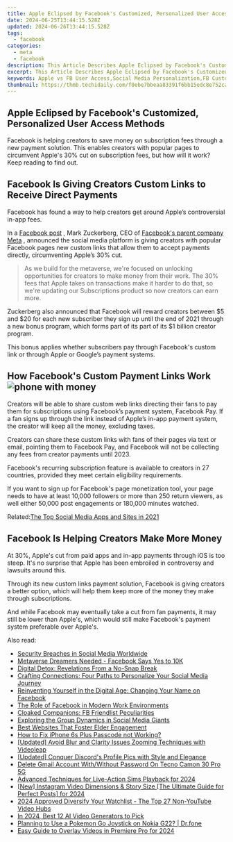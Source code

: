 ```yaml
---
title: Apple Eclipsed by Facebook's Customized, Personalized User Access Methods
date: 2024-06-25T13:44:15.528Z
updated: 2024-06-26T13:44:15.528Z
tags:
  - facebook
categories:
  - meta
  - facebook
description: This Article Describes Apple Eclipsed by Facebook's Customized, Personalized User Access Methods
excerpt: This Article Describes Apple Eclipsed by Facebook's Customized, Personalized User Access Methods
keywords: Apple vs FB User Access,Social Media Personalization,FB Custom User Methods,App Innovation Lagging,Facebook's User Experience,Personalized Social Apps,Eclipsing Tech Giants
thumbnail: https://thmb.techidaily.com/f0ebe7bbeaa83391f6bb15edc8e752caf5cabced73b47f7e6c93255938daeeee.jpg
---
```


## Apple Eclipsed by Facebook's Customized, Personalized User Access Methods

 Facebook is helping creators to save money on subscription fees through a new payment solution. This enables creators with popular pages to circumvent Apple's 30% cut on subscription fees, but how will it work? Keep reading to find out.

## Facebook Is Giving Creators Custom Links to Receive Direct Payments

 Facebook has found a way to help creators get around Apple’s controversial in-app fees.

 In a [Facebook post](https://www.facebook.com/zuck/posts/10114044739955341) , Mark Zuckerberg, CEO of [Facebook's parent company Meta](https://www.makeuseof.com/facebook-announced-meta-its-new-brand/) , announced the social media platform is giving creators with popular Facebook pages new custom links that allow them to accept payments directly, circumventing Apple’s 30% cut.

> As we build for the metaverse, we're focused on unlocking opportunities for creators to make money from their work. The 30% fees that Apple takes on transactions make it harder to do that, so we're updating our Subscriptions product so now creators can earn more.

 Zuckerberg also announced that Facebook will reward creators between $5 and $20 for each new subscriber they sign up until the end of 2021 through a new bonus program, which forms part of its part of its $1 billion creator program.

 This bonus applies whether subscribers pay through Facebook's custom link or through Apple or Google’s payment systems.

## How Facebook's Custom Payment Links Work ![phone with money](https://static1.makeuseofimages.com/wordpress/wp-content/uploads/2021/11/phone-with-money.jpg)

 Creators will be able to share custom web links directing their fans to pay them for subscriptions using Facebook’s payment system, Facebook Pay. If a fan signs up through the link instead of Apple’s in-app payment system, the creator will keep all the money, excluding taxes.

 Creators can share these custom links with fans of their pages via text or email, pointing them to Facebook Pay, and Facebook will not be collecting any fees from creator payments until 2023.

 Facebook's recurring subscription feature is available to creators in 27 countries, provided they meet certain eligibility requirements.

 If you want to sign up for Facebook's page monetization tool, your page needs to have at least 10,000 followers or more than 250 return viewers, as well either 50,000 post engagements or 180,000 minutes watched.

 Related:[The Top Social Media Apps and Sites in 2021](https://www.makeuseof.com/tag/top-social-media-apps-sites/)

## Facebook Is Helping Creators Make More Money

 At 30%, Apple's cut from paid apps and in-app payments through iOS is too steep. It's no surprise that Apple has been embroiled in controversy and lawsuits around this.

 Through its new custom links payment solution, Facebook is giving creators a better option, which will help them keep more of the money they make through subscriptions.

 And while Facebook may eventually take a cut from fan payments, it may still be lower than Apple's, which would still make Facebook's payment system preferable over Apple's.


<ins class="adsbygoogle"
     style="display:block"
     data-ad-format="autorelaxed"
     data-ad-client="ca-pub-7571918770474297"
     data-ad-slot="1223367746"></ins>



<ins class="adsbygoogle"
     style="display:block"
     data-ad-client="ca-pub-7571918770474297"
     data-ad-slot="8358498916"
     data-ad-format="auto"
     data-full-width-responsive="true"></ins>

<span class="atpl-alsoreadstyle">Also read:</span>
<div><ul>
<li><a href="https://facebook.techidaily.com/security-breaches-in-social-media-worldwide/"><u>Security Breaches in Social Media Worldwide</u></a></li>
<li><a href="https://facebook.techidaily.com/metaverse-dreamers-needed-facebook-says-yes-to-10k/"><u>Metaverse Dreamers Needed - Facebook Says Yes to 10K</u></a></li>
<li><a href="https://facebook.techidaily.com/digital-detox-revelations-from-a-no-snap-break/"><u>Digital Detox: Revelations From a No-Snap Break</u></a></li>
<li><a href="https://facebook.techidaily.com/crafting-connections-four-paths-to-personalize-your-social-media-journey/"><u>Crafting Connections: Four Paths to Personalize Your Social Media Journey</u></a></li>
<li><a href="https://facebook.techidaily.com/reinventing-yourself-in-the-digital-age-changing-your-name-on-facebook/"><u>Reinventing Yourself in the Digital Age: Changing Your Name on Facebook</u></a></li>
<li><a href="https://facebook.techidaily.com/the-role-of-facebook-in-modern-work-environments/"><u>The Role of Facebook in Modern Work Environments</u></a></li>
<li><a href="https://facebook.techidaily.com/cloaked-companions-fb-friendlist-peculiarities/"><u>Cloaked Companions: FB Friendlist Peculiarities</u></a></li>
<li><a href="https://facebook.techidaily.com/exploring-the-group-dynamics-in-social-media-giants/"><u>Exploring the Group Dynamics in Social Media Giants</u></a></li>
<li><a href="https://facebook.techidaily.com/best-websites-that-foster-elder-engagement/"><u>Best Websites That Foster Elder Engagement</u></a></li>
<li><a href="https://ios-unlock.techidaily.com/how-to-fix-iphone-6s-plus-passcode-not-working-by-drfone-ios/"><u>How to Fix iPhone 6s Plus Passcode not Working?</u></a></li>
<li><a href="https://extra-information.techidaily.com/updated-avoid-blur-and-clarity-issues-zooming-techniques-with-videoleap/"><u>[Updated] Avoid Blur and Clarity Issues  Zooming Techniques with Videoleap</u></a></li>
<li><a href="https://discord-videos.techidaily.com/updated-conquer-discords-profile-pics-with-style-and-elegance/"><u>[Updated] Conquer Discord's Profile Pics with Style and Elegance</u></a></li>
<li><a href="https://unlock-android.techidaily.com/delete-gmail-account-withwithout-password-on-tecno-camon-30-pro-5g-by-drfone-android/"><u>Delete Gmail Account With/Without Password On Tecno Camon 30 Pro 5G</u></a></li>
<li><a href="https://screen-mirroring-recording.techidaily.com/advanced-techniques-for-live-action-sims-playback-for-2024/"><u>Advanced Techniques for Live-Action Sims Playback for 2024</u></a></li>
<li><a href="https://instagram-video-recordings.techidaily.com/new-instagram-video-dimensions-and-story-size-the-ultimate-guide-for-perfect-posts-for-2024/"><u>[New] Instagram Video Dimensions & Story Size [The Ultimate Guide for Perfect Posts] for 2024</u></a></li>
<li><a href="https://youtube-videos.techidaily.com/2024-approved-diversify-your-watchlist-the-top-27-non-youtube-video-hubs/"><u>2024 Approved  Diversify Your Watchlist - The Top 27 Non-YouTube Video Hubs</u></a></li>
<li><a href="https://ai-editing-video.techidaily.com/in-2024-best-12-ai-video-generators-to-pick/"><u>In 2024, Best 12 AI Video Generators to Pick</u></a></li>
<li><a href="https://android-pokemon-go.techidaily.com/planning-to-use-a-pokemon-go-joystick-on-nokia-g22-drfone-by-drfone-virtual-android/"><u>Planning to Use a Pokemon Go Joystick on Nokia G22? | Dr.fone</u></a></li>
<li><a href="https://ai-editing-video.techidaily.com/easy-guide-to-overlay-videos-in-premiere-pro-for-2024/"><u>Easy Guide to Overlay Videos in Premiere Pro for 2024</u></a></li>
</ul></div>
